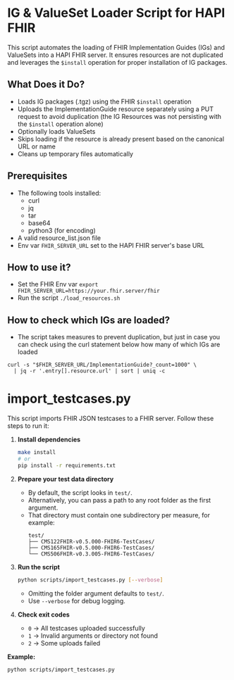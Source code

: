 # IG & ValueSet Loader Script for HAPI FHIR

This script automates the loading of FHIR Implementation Guides (IGs) and ValueSets into a HAPI FHIR server. It ensures resources are not duplicated and leverages the `$install` operation for proper installation of IG packages.

## What Does it Do?

- Loads IG packages (.tgz) using the FHIR `$install` operation
- Uploads the ImplementationGuide resource separately using a PUT request to avoid duplication (the IG Resources was not persisting with the `$install` operation alone)
- Optionally loads ValueSets
- Skips loading if the resource is already present based on the canonical URL or name
- Cleans up temporary files automatically

## Prerequisites

- The following tools installed:
  - curl
  - jq
  - tar
  - base64
  - python3 (for encoding)
- A valid resource_list.json file
- Env var `FHIR_SERVER_URL` set to the HAPI FHIR server's base URL

## How to use it?
- Set the FHIR Env var `export FHIR_SERVER_URL=https://your.fhir.server/fhir`
- Run the script `./load_resources.sh`

## How to check which IGs are loaded?
- The script takes measures to prevent duplication, but just in case you can check using the curl statement below how many of which IGs are loaded
```
curl -s "$FHIR_SERVER_URL/ImplementationGuide?_count=1000" \
  | jq -r '.entry[].resource.url' | sort | uniq -c
```

# import_testcases.py

This script imports FHIR JSON testcases to a FHIR server.
Follow these steps to run it:

1. **Install dependencies**  
   ```bash
   make install
   # or
   pip install -r requirements.txt
   ```
2. **Prepare your test data directory**  
   - By default, the script looks in `test/`.  
   - Alternatively, you can pass a path to any root folder as the first argument.  
   - That directory must contain one subdirectory per measure, for example:  
     ```text
     test/
     ├── CMS122FHIR-v0.5.000-FHIR6-TestCases/
     ├── CMS165FHIR-v0.5.000-FHIR6-TestCases/
     └── CMS506FHIR-v0.3.005-FHIR6-TestCases/
     ```

3. **Run the script**  
   ```bash
   python scripts/import_testcases.py [--verbose]
   ```
   - Omitting the folder argument defaults to `test/`.  
   - Use `--verbose` for debug logging.

4. **Check exit codes**  
   - `0` → All testcases uploaded successfully  
   - `1` → Invalid arguments or directory not found  
   - `2` → Some uploads failed

**Example:**  
```bash
python scripts/import_testcases.py
```